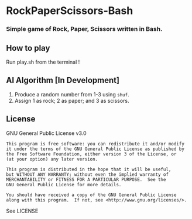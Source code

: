# RockPaperScissors-Bash
### Simple game of Rock, Paper, Scissors written in Bash.

## How to play

Run play.sh from the terminal !

## AI Algorithm [In Development]

1. Produce a random number from 1-3 using ```shuf```.
2. Assign 1 as rock; 2 as paper; and 3 as scissors.

## License
GNU General Public License v3.0

```
This program is free software: you can redistribute it and/or modify
it under the terms of the GNU General Public License as published by
the Free Software Foundation, either version 3 of the License, or
(at your option) any later version.

This program is distributed in the hope that it will be useful,
but WITHOUT ANY WARRANTY; without even the implied warranty of
MERCHANTABILITY or FITNESS FOR A PARTICULAR PURPOSE.  See the
GNU General Public License for more details.

You should have received a copy of the GNU General Public License
along with this program.  If not, see <http://www.gnu.org/licenses/>.
```

See LICENSE
